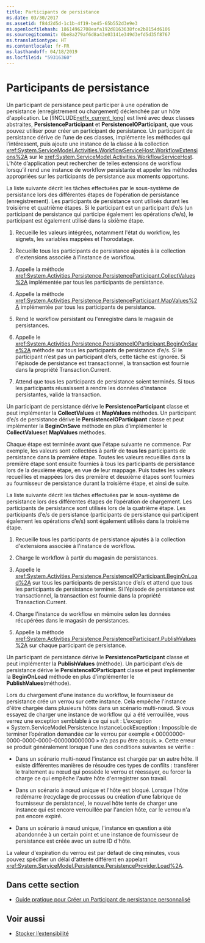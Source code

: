 ```yaml
---
title: Participants de persistance
ms.date: 03/30/2017
ms.assetid: f84d2d5d-1c1b-4f19-be45-65b552d3e9e3
ms.openlocfilehash: 18614962708eafa192d8163638fce2b8154d6106
ms.sourcegitcommit: 0be8a279af6d8a43e03141e349d3efd5d35f8767
ms.translationtype: HT
ms.contentlocale: fr-FR
ms.lasthandoff: 04/18/2019
ms.locfileid: "59316360"
---
```

# <a name="persistence-participants"></a>Participants de persistance
Un participant de persistance peut participer à une opération de persistance (enregistrement ou chargement) déclenchée par un hôte d'application. Le [!INCLUDE[netfx_current_long](../../../includes/netfx-current-long-md.md)] est livré avec deux classes abstraites, **PersistenceParticipant** et **PersistenceIOParticipant**, que vous pouvez utiliser pour créer un participant de persistance. Un participant de persistance dérive de l’une de ces classes, implémente les méthodes qui l’intéressent, puis ajoute une instance de la classe à la collection <xref:System.ServiceModel.Activities.WorkflowServiceHost.WorkflowExtensions%2A> sur le <xref:System.ServiceModel.Activities.WorkflowServiceHost>. L’hôte d’application peut rechercher de telles extensions de workflow lorsqu’il rend une instance de workflow persistante et appeler les méthodes appropriées sur les participants de persistance aux moments opportuns.  
  
 La liste suivante décrit les tâches effectuées par le sous-système de persistance lors des différentes étapes de l’opération de persistance (enregistrement). Les participants de persistance sont utilisés durant les troisième et quatrième étapes. Si le participant est un participant d’e/s (un participant de persistance qui participe également les opérations d’e/s), le participant est également utilisé dans la sixième étape.  
  
1. Recueille les valeurs intégrées, notamment l'état du workflow, les signets, les variables mappées et l'horodatage.  
  
2. Recueille tous les participants de persistance ajoutés à la collection d'extensions associée à l'instance de workflow.  
  
3. Appelle la méthode <xref:System.Activities.Persistence.PersistenceParticipant.CollectValues%2A> implémentée par tous les participants de persistance.  
  
4. Appelle la méthode <xref:System.Activities.Persistence.PersistenceParticipant.MapValues%2A> implémentée par tous les participants de persistance.  
  
5. Rend le workflow persistant ou l'enregistre dans le magasin de persistances.  
  
6. Appelle le <xref:System.Activities.Persistence.PersistenceIOParticipant.BeginOnSave%2A> méthode sur tous les participants de persistance d’e/s. Si le participant n’est pas un participant d’e/s, cette tâche est ignorée. Si l'épisode de persistance est transactionnel, la transaction est fournie dans la propriété Transaction.Current.  
  
7. Attend que tous les participants de persistance soient terminés. Si tous les participants réussissent à rendre les données d'instance persistantes, valide la transaction.  
  
 Un participant de persistance dérive le **PersistenceParticipant** classe et peut implémenter la **CollectValues** et **MapValues** méthodes. Un participant d’e/s de persistance dérive le **PersistenceIOParticipant** classe et peut implémenter la **BeginOnSave** méthode en plus d’implémenter le **CollectValues**et **MapValues** méthodes.  
  
 Chaque étape est terminée avant que l'étape suivante ne commence. Par exemple, les valeurs sont collectées à partir de **tous les** participants de persistance dans la première étape. Toutes les valeurs recueillies dans la première étape sont ensuite fournies à tous les participants de persistance lors de la deuxième étape, en vue de leur mappage. Puis toutes les valeurs recueillies et mappées lors des première et deuxième étapes sont fournies au fournisseur de persistance durant la troisième étape, et ainsi de suite.  
  
 La liste suivante décrit les tâches effectuées par le sous-système de persistance lors des différentes étapes de l’opération de chargement. Les participants de persistance sont utilisés lors de la quatrième étape. Les participants d’e/s de persistance (participants de persistance qui participent également les opérations d’e/s) sont également utilisés dans la troisième étape.  
  
1. Recueille tous les participants de persistance ajoutés à la collection d'extensions associée à l'instance de workflow.  
  
2. Charge le workflow à partir du magasin de persistances.  
  
3. Appelle le <xref:System.Activities.Persistence.PersistenceIOParticipant.BeginOnLoad%2A> sur tous les participants de persistance d’e/s et attend que tous les participants de persistance terminer. Si l’épisode de persistance est transactionnel, la transaction est fournie dans la propriété Transaction.Current.  
  
4. Charge l'instance de workflow en mémoire selon les données récupérées dans le magasin de persistances.  
  
5. Appelle la méthode <xref:System.Activities.Persistence.PersistenceParticipant.PublishValues%2A> sur chaque participant de persistance.  
  
 Un participant de persistance dérive le **PersistenceParticipant** classe et peut implémenter la **PublishValues** (méthode). Un participant d’e/s de persistance dérive le **PersistenceIOParticipant** classe et peut implémenter la **BeginOnLoad** méthode en plus d’implémenter le **PublishValues**(méthode).  
  
 Lors du chargement d'une instance du workflow, le fournisseur de persistance crée un verrou sur cette instance. Cela empêche l'instance d'être chargée dans plusieurs hôtes dans un scénario multi-nœud. Si vous essayez de charger une instance de workflow qui a été verrouillée, vous verrez une exception semblable à ce qui suit : L’exception « System.ServiceModel.Persistence.InstanceLockException : Impossible de terminer l’opération demandée car le verrou par exemple « 00000000-0000-0000-0000-000000000000 » n’a pas pu être acquis. ». Cette erreur se produit généralement lorsque l'une des conditions suivantes se vérifie :  
  
-   Dans un scénario multi-nœud l'instance est chargée par un autre hôte.  Il existe différentes manières de résoudre ces types de conflits : transférer le traitement au nœud qui possède le verrou et réessayer, ou forcer la charge ce qui empêche l'autre hôte d'enregistrer son travail.  
  
-   Dans un scénario à nœud unique et l'hôte est bloqué.  Lorsque l'hôte redémarre (recyclage de processus ou création d'une fabrique de fournisseur de persistance), le nouvel hôte tente de charger une instance qui est encore verrouillée par l'ancien hôte, car le verrou n'a pas encore expiré.  
  
-   Dans un scénario à nœud unique, l'instance en question a été abandonnée à un certain point et une instance de fournisseur de persistance est créée avec un autre ID d'hôte.  
  
 La valeur d'expiration du verrou est par défaut de cinq minutes, vous pouvez spécifier un délai d'attente différent en appelant <xref:System.ServiceModel.Persistence.PersistenceProvider.Load%2A>.  
  
## <a name="in-this-section"></a>Dans cette section  
  
-   [Guide pratique pour Créer un Participant de persistance personnalisé](how-to-create-a-custom-persistence-participant.md)  
  
## <a name="see-also"></a>Voir aussi

- [Stocker l’extensibilité](store-extensibility.md)
